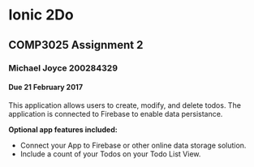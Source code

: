 # Ionic 2Do
## COMP3025 Assignment 2
### Michael Joyce 200284329
#### Due 21 February 2017

This application allows users to create, modify, and delete todos. The application is connected to Firebase to enable data persistance.

**Optional app features included:**
- Connect your App to Firebase or other online data storage solution.
- Include a count of your Todos on your Todo List View.